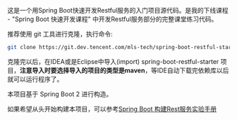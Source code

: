 这是一个用Spring Boot快速开发Restful服务的入门项目源代码。是我的下线课程 - "Spring Boot 快速开发课程" 中开发Restful服务部分的完整课堂练习代码。

推荐使用 git 工具进行克隆，执行命令:
``` bash
git clone https://git.dev.tencent.com/mls-tech/spring-boot-restful-starter.git
```

克隆完以后，在IDEA或是Eclipse中导入(import) spring-boot-restful-starter 项目，**注意导入时要选择导入的项目的类型是maven**，等IDE自动下载完依赖库以后就可以运行程序了。

本项目基于 Spring Boot 2 进行构造。

如果希望从头开始构建本项目，可以参考[Spring Boot 构建Rest服务实验手册](https://www.mls-tech.info/java/springboot-practice-manul-all/)

